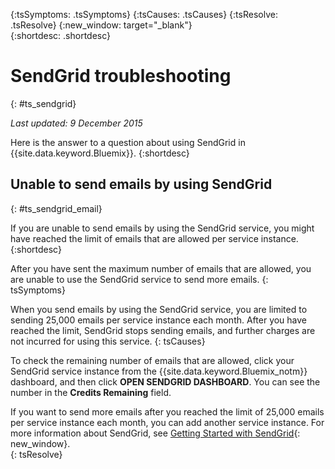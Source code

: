 {:tsSymptoms: .tsSymptoms} 
{:tsCauses: .tsCauses} 
{:tsResolve: .tsResolve} 
{:new_window: target="_blank"}  
{:shortdesc: .shortdesc}

# SendGrid troubleshooting
{: #ts_sendgrid}

*Last updated: 9 December 2015*

Here is the answer to a question about using SendGrid in {{site.data.keyword.Bluemix}}.
{:shortdesc}


## Unable to send emails by using SendGrid
{: #ts_sendgrid_email}

If you are unable to send emails by using the SendGrid service, you might have reached the limit of emails that are allowed per service instance.
{:shortdesc}


After you have sent the maximum number of emails that are allowed, you are unable to use the SendGrid service to send more emails.
{: tsSymptoms}


When you send emails by using the SendGrid service, you are limited to sending 25,000 emails per service instance each month. After you have reached the limit, SendGrid stops sending emails, and further charges are not incurred for using this service.
{: tsCauses}

To check the remaining number of emails that are allowed, click your SendGrid service instance from the {{site.data.keyword.Bluemix_notm}} dashboard, and then click **OPEN SENDGRID DASHBOARD**. You can see the number in the **Credits Remaining** field.


If you want to send more emails after you reached the limit of 25,000 emails per service instance each month, you can add another service instance. For more information about SendGrid, see [Getting Started with SendGrid](https://sendgrid.com/docs/index.html){: new_window}.    
{: tsResolve}

